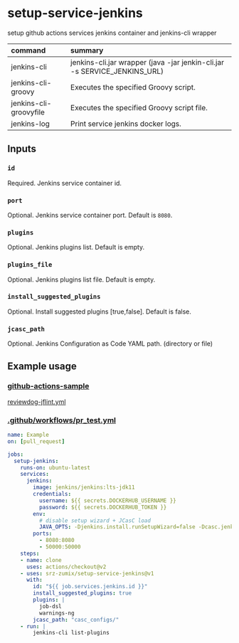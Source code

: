 # setup-service-jenkins

setup github actions services jenkins container and jenkins-cli wrapper

| command                | summary                 |
|:-----------------------|:------------------------|
| jenkins-cli            | jenkins-cli.jar wrapper (java -jar jenkin-cli.jar -s SERVICE_JENKINS_URL) |
| jenkins-cli-groovy     | Executes the specified Groovy script. |
| jenkins-cli-groovyfile | Executes the specified Groovy script file. |
| jenkins-log            | Print service jenkins docker logs. |

## Inputs

### `id`

Required. Jenkins service container id.

### `port`

Optional. Jenkins service container port. Default is `8080`.

### `plugins`

Optional. Jenkins plugins list. Default is empty.

### `plugins_file`

Optional. Jenkins plugins list file. Default is empty.

### `install_suggested_plugins`

Optional. Install suggested plugins [true,false]. Default is false.

### `jcasc_path`

Optional. Jenkins Configuration as Code YAML path. (directory or file)

## Example usage

### [github-actions-sample](https://github.com/srz-zumix/github-actions-sample)

[reviewdog-jflint.yml](https://github.com/srz-zumix/github-actions-sample/blob/main/.github/workflows/reviewdog-jflint.yml)

### [.github/workflows/pr_test.yml](.github/workflows/pr_test.yml)

```yml
name: Example
on: [pull_request]

jobs:
  setup-jenkins:
    runs-on: ubuntu-latest
    services:
      jenkins:
        image: jenkins/jenkins:lts-jdk11
        credentials:
          username: ${{ secrets.DOCKERHUB_USERNAME }}
          password: ${{ secrets.DOCKERHUB_TOKEN }}
        env:
          # disable setup wizard + JCasC load
          JAVA_OPTS: -Djenkins.install.runSetupWizard=false -Dcasc.jenkins.config=/var/jenkins_home/casc_configs
        ports:
          - 8080:8080
          - 50000:50000
    steps:
    - name: clone
      uses: actions/checkout@v2
    - uses: srz-zumix/setup-service-jenkins@v1
      with:
        id: "${{ job.services.jenkins.id }}"
        install_suggested_plugins: true
        plugins: |
          job-dsl
          warnings-ng
        jcasc_path: "casc_configs/"
    - run: |
        jenkins-cli list-plugins
```
